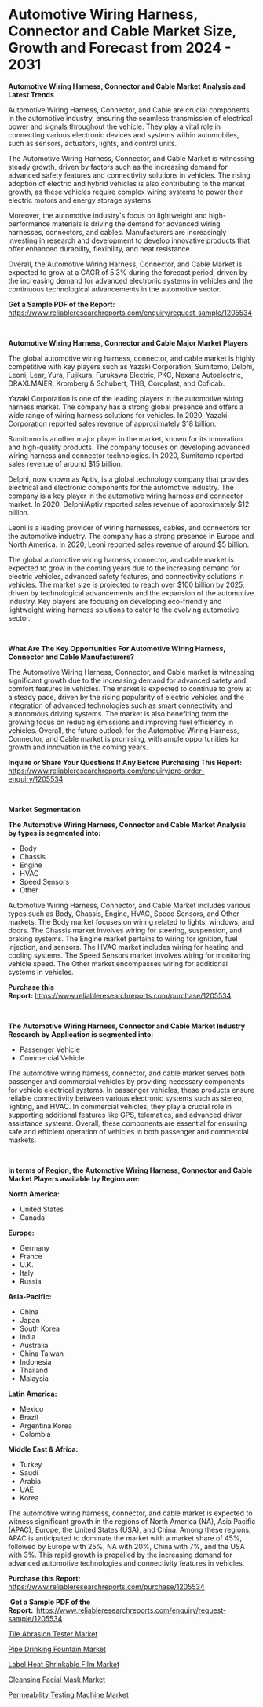<p><h1>Automotive Wiring Harness, Connector and Cable Market Size, Growth and Forecast from 2024 - 2031</h1></p><p><strong>Automotive Wiring Harness, Connector and Cable Market Analysis and Latest Trends</strong></p>
<p><p>Automotive Wiring Harness, Connector, and Cable are crucial components in the automotive industry, ensuring the seamless transmission of electrical power and signals throughout the vehicle. They play a vital role in connecting various electronic devices and systems within automobiles, such as sensors, actuators, lights, and control units.</p><p>The Automotive Wiring Harness, Connector, and Cable Market is witnessing steady growth, driven by factors such as the increasing demand for advanced safety features and connectivity solutions in vehicles. The rising adoption of electric and hybrid vehicles is also contributing to the market growth, as these vehicles require complex wiring systems to power their electric motors and energy storage systems.</p><p>Moreover, the automotive industry's focus on lightweight and high-performance materials is driving the demand for advanced wiring harnesses, connectors, and cables. Manufacturers are increasingly investing in research and development to develop innovative products that offer enhanced durability, flexibility, and heat resistance.</p><p>Overall, the Automotive Wiring Harness, Connector, and Cable Market is expected to grow at a CAGR of 5.3% during the forecast period, driven by the increasing demand for advanced electronic systems in vehicles and the continuous technological advancements in the automotive sector.</p></p>
<p><strong>Get a Sample PDF of the Report:&nbsp;</strong> <a href="https://www.reliableresearchreports.com/enquiry/request-sample/1205534">https://www.reliableresearchreports.com/enquiry/request-sample/1205534</a></p>
<p>&nbsp;</p>
<p><strong>Automotive Wiring Harness, Connector and Cable Major Market Players</strong></p>
<p><p>The global automotive wiring harness, connector, and cable market is highly competitive with key players such as Yazaki Corporation, Sumitomo, Delphi, Leoni, Lear, Yura, Fujikura, Furukawa Electric, PKC, Nexans Autoelectric, DRAXLMAIER, Kromberg & Schubert, THB, Coroplast, and Coficab. </p><p>Yazaki Corporation is one of the leading players in the automotive wiring harness market. The company has a strong global presence and offers a wide range of wiring harness solutions for vehicles. In 2020, Yazaki Corporation reported sales revenue of approximately $18 billion.</p><p>Sumitomo is another major player in the market, known for its innovation and high-quality products. The company focuses on developing advanced wiring harness and connector technologies. In 2020, Sumitomo reported sales revenue of around $15 billion.</p><p>Delphi, now known as Aptiv, is a global technology company that provides electrical and electronic components for the automotive industry. The company is a key player in the automotive wiring harness and connector market. In 2020, Delphi/Aptiv reported sales revenue of approximately $12 billion.</p><p>Leoni is a leading provider of wiring harnesses, cables, and connectors for the automotive industry. The company has a strong presence in Europe and North America. In 2020, Leoni reported sales revenue of around $5 billion.</p><p>The global automotive wiring harness, connector, and cable market is expected to grow in the coming years due to the increasing demand for electric vehicles, advanced safety features, and connectivity solutions in vehicles. The market size is projected to reach over $100 billion by 2025, driven by technological advancements and the expansion of the automotive industry. Key players are focusing on developing eco-friendly and lightweight wiring harness solutions to cater to the evolving automotive sector.</p></p>
<p>&nbsp;</p>
<p><strong>What Are The Key Opportunities For Automotive Wiring Harness, Connector and Cable Manufacturers?</strong></p>
<p><p>The Automotive Wiring Harness, Connector, and Cable market is witnessing significant growth due to the increasing demand for advanced safety and comfort features in vehicles. The market is expected to continue to grow at a steady pace, driven by the rising popularity of electric vehicles and the integration of advanced technologies such as smart connectivity and autonomous driving systems. The market is also benefiting from the growing focus on reducing emissions and improving fuel efficiency in vehicles. Overall, the future outlook for the Automotive Wiring Harness, Connector, and Cable market is promising, with ample opportunities for growth and innovation in the coming years.</p></p>
<p><strong>Inquire or Share Your Questions If Any Before Purchasing This Report:</strong> <a href="https://www.reliableresearchreports.com/enquiry/pre-order-enquiry/1205534">https://www.reliableresearchreports.com/enquiry/pre-order-enquiry/1205534</a></p>
<p>&nbsp;</p>
<p><strong>Market Segmentation</strong></p>
<p><strong>The Automotive Wiring Harness, Connector and Cable Market Analysis by types is segmented into:</strong></p>
<p><ul><li>Body</li><li>Chassis</li><li>Engine</li><li>HVAC</li><li>Speed Sensors</li><li>Other</li></ul></p>
<p><p>Automotive Wiring Harness, Connector, and Cable Market includes various types such as Body, Chassis, Engine, HVAC, Speed Sensors, and Other markets. The Body market focuses on wiring related to lights, windows, and doors. The Chassis market involves wiring for steering, suspension, and braking systems. The Engine market pertains to wiring for ignition, fuel injection, and sensors. The HVAC market includes wiring for heating and cooling systems. The Speed Sensors market involves wiring for monitoring vehicle speed. The Other market encompasses wiring for additional systems in vehicles.</p></p>
<p><strong>Purchase this Report:&nbsp;</strong><a href="https://www.reliableresearchreports.com/purchase/1205534">https://www.reliableresearchreports.com/purchase/1205534</a></p>
<p>&nbsp;</p>
<p><strong>The Automotive Wiring Harness, Connector and Cable Market Industry Research by Application is segmented into:</strong></p>
<p><ul><li>Passenger Vehicle</li><li>Commercial Vehicle</li></ul></p>
<p><p>The automotive wiring harness, connector, and cable market serves both passenger and commercial vehicles by providing necessary components for vehicle electrical systems. In passenger vehicles, these products ensure reliable connectivity between various electronic systems such as stereo, lighting, and HVAC. In commercial vehicles, they play a crucial role in supporting additional features like GPS, telematics, and advanced driver assistance systems. Overall, these components are essential for ensuring safe and efficient operation of vehicles in both passenger and commercial markets.</p></p>
<p>&nbsp;</p>
<p><strong>In terms of Region, the Automotive Wiring Harness, Connector and Cable Market Players available by Region are:</strong></p>
<p>
    <p> <strong> North America: </strong>
        <ul>
            <li>United States</li>
            <li>Canada</li>
        </ul>
        </p> 
    <p> <strong> Europe: </strong>
        <ul>
            <li>Germany</li>
            <li>France</li>
            <li>U.K.</li>
            <li>Italy</li>
            <li>Russia</li>
        </ul>
        </p> 
    <p> <strong> Asia-Pacific: </strong>
        <ul>
            <li>China</li>
            <li>Japan</li>
            <li>South Korea</li>
            <li>India</li>
            <li>Australia</li>
            <li>China Taiwan</li>
            <li>Indonesia</li>
            <li>Thailand</li>
            <li>Malaysia</li>
        </ul>
        </p> 
    <p> <strong> Latin America: </strong>
        <ul>
            <li>Mexico</li>
            <li>Brazil</li>
            <li>Argentina Korea</li>
            <li>Colombia</li>
        </ul>
        </p> 
    <p> <strong> Middle East & Africa: </strong>
        <ul>
            <li>Turkey</li>
            <li>Saudi</li>
            <li>Arabia</li>
            <li>UAE</li>
            <li>Korea</li>
        </ul>
    </p>
    </p>
<p><p>The automotive wiring harness, connector, and cable market is expected to witness significant growth in the regions of North America (NA), Asia Pacific (APAC), Europe, the United States (USA), and China. Among these regions, APAC is anticipated to dominate the market with a market share of 45%, followed by Europe with 25%, NA with 20%, China with 7%, and the USA with 3%. This rapid growth is propelled by the increasing demand for advanced automotive technologies and connectivity features in vehicles.</p></p>
<p><strong>Purchase this Report: </strong><a href="https://www.reliableresearchreports.com/purchase/1205534">https://www.reliableresearchreports.com/purchase/1205534</a></p>
<p>&nbsp;<strong>Get a Sample PDF of the Report:&nbsp;&nbsp;</strong><a href="https://www.reliableresearchreports.com/enquiry/request-sample/1205534">https://www.reliableresearchreports.com/enquiry/request-sample/1205534</a></p>
<p><strong></strong></p>
<p><p><a href="https://issuu.com/reportprime-2/docs/tile-abrasion-tester-market-size-2030.pptx">Tile Abrasion Tester Market</a></p><p><a href="https://github.com/zjyglelu/Market-Research-Report-List-1/blob/main/pipe-drinking-fountain-market.md">Pipe Drinking Fountain Market</a></p><p><a href="https://github.com/santosh758595/Market-Research-Report-List-3/blob/main/label-heat-shrinkable-film-market.md">Label Heat Shrinkable Film Market</a></p><p><a href="https://github.com/mbisetmhermsr/Market-Research-Report-List-1/blob/main/cleansing-facial-mask-market.md">Cleansing Facial Mask Market</a></p><p><a href="https://issuu.com/reportprime-2/docs/permeability-testing-machine-market-size-2030.pptx">Permeability Testing Machine Market</a></p></p>